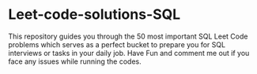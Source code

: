 # Leet-code-solutions-SQL
This repository guides you through the 50 most important SQL Leet Code problems which serves as a perfect bucket to prepare you for SQL interviews or tasks in your daily job. Have Fun and comment me out if you face any issues while running the codes. 



